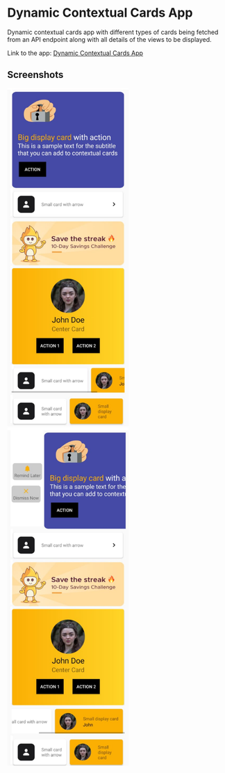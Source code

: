 # Dynamic Contextual Cards App

Dynamic contextual cards app with different types of cards being fetched from an API endpoint along with all details of the views to be displayed.

Link to the app: [Dynamic Contextual Cards App](https://github.com/ShridharGoel/AndroidAssignmentSecond/blob/master/app/release/AndroidAssignmentSecond.apk)

## Screenshots

<p float="left">
  <img src="https://github.com/ShridharGoel/AndroidAssignmentSecond/blob/master/MainActivity.jpeg" width="280" />
  <img src="https://github.com/ShridharGoel/AndroidAssignmentSecond/blob/master/BigDisplayCardLongClicked.jpeg" width="280" /> 
</p>

